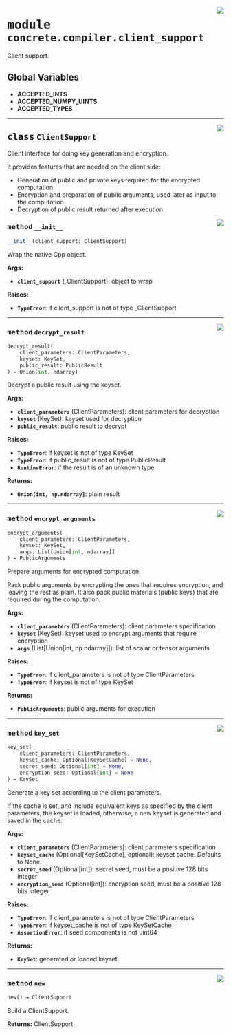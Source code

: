 <!-- markdownlint-disable -->

<a href="../../tempdirectoryforapidocs/.venvtrash/lib/python3.10/site-packages/concrete/compiler/client_support.py#L0"><img align="right" style="float:right;" src="https://img.shields.io/badge/-source-cccccc?style=flat-square"></a>

# <kbd>module</kbd> `concrete.compiler.client_support`
Client support. 

**Global Variables**
---------------
- **ACCEPTED_INTS**
- **ACCEPTED_NUMPY_UINTS**
- **ACCEPTED_TYPES**


---

<a href="../../tempdirectoryforapidocs/.venvtrash/lib/python3.10/site-packages/concrete/compiler/client_support.py#L23"><img align="right" style="float:right;" src="https://img.shields.io/badge/-source-cccccc?style=flat-square"></a>

## <kbd>class</kbd> `ClientSupport`
Client interface for doing key generation and encryption. 

It provides features that are needed on the client side: 
- Generation of public and private keys required for the encrypted computation 
- Encryption and preparation of public arguments, used later as input to the computation 
- Decryption of public result returned after execution 

<a href="../../tempdirectoryforapidocs/.venvtrash/lib/python3.10/site-packages/concrete/compiler/client_support.py#L32"><img align="right" style="float:right;" src="https://img.shields.io/badge/-source-cccccc?style=flat-square"></a>

### <kbd>method</kbd> `__init__`

```python
__init__(client_support: ClientSupport)
```

Wrap the native Cpp object. 



**Args:**
 
 - <b>`client_support`</b> (_ClientSupport):  object to wrap 



**Raises:**
 
 - <b>`TypeError`</b>:  if client_support is not of type _ClientSupport 




---

<a href="../../tempdirectoryforapidocs/.venvtrash/lib/python3.10/site-packages/concrete/compiler/client_support.py#L162"><img align="right" style="float:right;" src="https://img.shields.io/badge/-source-cccccc?style=flat-square"></a>

### <kbd>method</kbd> `decrypt_result`

```python
decrypt_result(
    client_parameters: ClientParameters,
    keyset: KeySet,
    public_result: PublicResult
) → Union[int, ndarray]
```

Decrypt a public result using the keyset. 



**Args:**
 
 - <b>`client_parameters`</b> (ClientParameters):  client parameters for decryption 
 - <b>`keyset`</b> (KeySet):  keyset used for decryption 
 - <b>`public_result`</b>:  public result to decrypt 



**Raises:**
 
 - <b>`TypeError`</b>:  if keyset is not of type KeySet 
 - <b>`TypeError`</b>:  if public_result is not of type PublicResult 
 - <b>`RuntimeError`</b>:  if the result is of an unknown type 



**Returns:**
 
 - <b>`Union[int, np.ndarray]`</b>:  plain result 

---

<a href="../../tempdirectoryforapidocs/.venvtrash/lib/python3.10/site-packages/concrete/compiler/client_support.py#L114"><img align="right" style="float:right;" src="https://img.shields.io/badge/-source-cccccc?style=flat-square"></a>

### <kbd>method</kbd> `encrypt_arguments`

```python
encrypt_arguments(
    client_parameters: ClientParameters,
    keyset: KeySet,
    args: List[Union[int, ndarray]]
) → PublicArguments
```

Prepare arguments for encrypted computation. 

Pack public arguments by encrypting the ones that requires encryption, and leaving the rest as plain. It also pack public materials (public keys) that are required during the computation. 



**Args:**
 
 - <b>`client_parameters`</b> (ClientParameters):  client parameters specification 
 - <b>`keyset`</b> (KeySet):  keyset used to encrypt arguments that require encryption 
 - <b>`args`</b> (List[Union[int, np.ndarray]]):  list of scalar or tensor arguments 



**Raises:**
 
 - <b>`TypeError`</b>:  if client_parameters is not of type ClientParameters 
 - <b>`TypeError`</b>:  if keyset is not of type KeySet 



**Returns:**
 
 - <b>`PublicArguments`</b>:  public arguments for execution 

---

<a href="../../tempdirectoryforapidocs/.venvtrash/lib/python3.10/site-packages/concrete/compiler/client_support.py#L59"><img align="right" style="float:right;" src="https://img.shields.io/badge/-source-cccccc?style=flat-square"></a>

### <kbd>method</kbd> `key_set`

```python
key_set(
    client_parameters: ClientParameters,
    keyset_cache: Optional[KeySetCache] = None,
    secret_seed: Optional[int] = None,
    encryption_seed: Optional[int] = None
) → KeySet
```

Generate a key set according to the client parameters. 

If the cache is set, and include equivalent keys as specified by the client parameters, the keyset is loaded, otherwise, a new keyset is generated and saved in the cache. 



**Args:**
 
 - <b>`client_parameters`</b> (ClientParameters):  client parameters specification 
 - <b>`keyset_cache`</b> (Optional[KeySetCache], optional):  keyset cache. Defaults to None. 
 - <b>`secret_seed`</b> (Optional[int]):  secret seed, must be a positive 128 bits integer 
 - <b>`encryption_seed`</b> (Optional[int]):  encryption seed, must be a positive 128 bits integer 



**Raises:**
 
 - <b>`TypeError`</b>:  if client_parameters is not of type ClientParameters 
 - <b>`TypeError`</b>:  if keyset_cache is not of type KeySetCache 
 - <b>`AssertionError`</b>:  if seed components is not uint64 



**Returns:**
 
 - <b>`KeySet`</b>:  generated or loaded keyset 

---

<a href="../../tempdirectoryforapidocs/.venvtrash/lib/python3.10/site-packages/concrete/compiler/client_support.py#L48"><img align="right" style="float:right;" src="https://img.shields.io/badge/-source-cccccc?style=flat-square"></a>

### <kbd>method</kbd> `new`

```python
new() → ClientSupport
```

Build a ClientSupport. 



**Returns:**
  ClientSupport 



